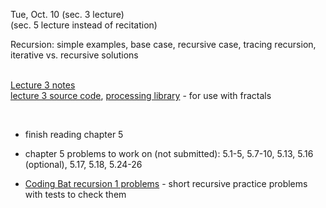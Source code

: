 
<div class="lecture2">

<div class="column_date">


Tue, Oct. 10 (sec. 3 lecture)<br>
(sec. 5 lecture instead of recitation)  


</div>

<div class="column_materials">
<p markdown="block">

Recursion: simple examples, base case, recursive case, tracing recursion,
iterative vs. recursive solutions 
<br>
<br>


[Lecture 3 notes](notes/lecture03_Recursion.pdf) <br>
[lecture 3 source code](code/lecture03.zip), 
[processing library](code/core.jar) - for use with fractals 


<br>



</p>
</div>

<div class="column_assign">
<p markdown="block">

- finish reading chapter 5

- chapter 5 problems to work on (not submitted): 5.1-5, 5.7-10, 5.13, 5.16 (optional), 
5.17, 5.18, 5.24-26   

- [Coding Bat recursion 1 problems](http://codingbat.com/java/Recursion-1) - short recursive practice problems
with tests to check them 


</p>
</div>
    
</div>
